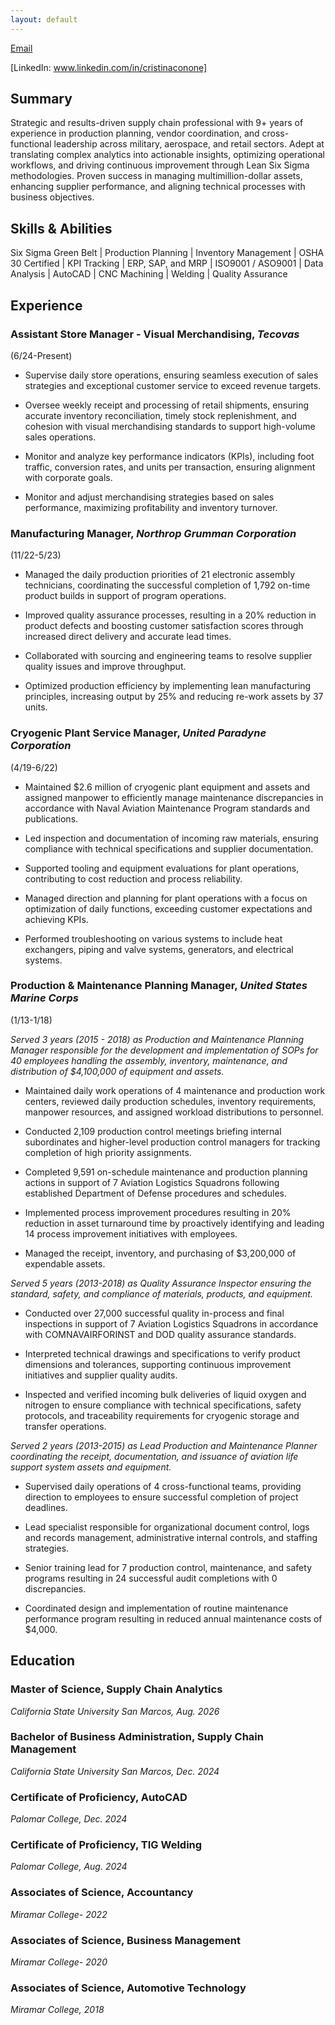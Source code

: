 ```yaml
---
layout: default
---
```



[Email ](mailto:c.conone6@outlook.com)



[LinkedIn: www.linkedin.com/in/cristinaconone]



## **Summary**

Strategic and results-driven supply chain professional with 9+ years of experience in production planning, vendor coordination, and cross-functional leadership across military, aerospace, and retail sectors. Adept at translating complex analytics into actionable insights, optimizing operational workflows, and driving continuous improvement through Lean Six Sigma methodologies. Proven success in managing multimillion-dollar assets, enhancing supplier performance, and aligning technical processes with business objectives.

## **Skills & Abilities**


Six Sigma Green Belt     | Production Planning | Inventory Management |
OSHA 30 Certified        | KPI Tracking        | ERP, SAP, and MRP    |
ISO9001 / ASO9001        | Data Analysis       | AutoCAD              | 
CNC Machining            | Welding             | Quality Assurance    


## **Experience**

### Assistant Store Manager - Visual Merchandising, _Tecovas_                                                                                       
(6/24-Present) 
                       


* Supervise daily store operations, ensuring seamless execution of sales strategies and exceptional customer service to exceed revenue targets.

* Oversee weekly receipt and processing of retail shipments, ensuring accurate inventory reconciliation, timely stock replenishment, and   
  cohesion with visual merchandising standards to support high-volume sales operations.

* Monitor and analyze key performance indicators (KPIs), including foot traffic, conversion rates, and units per transaction, ensuring
  alignment with corporate goals.

* Monitor and adjust merchandising strategies based on sales performance, maximizing profitability and inventory turnover.


### Manufacturing Manager, _Northrop Grumman Corporation_
(11/22-5/23) 


* Managed the daily production priorities of 21 electronic assembly technicians, coordinating the successful completion of 1,792 on-time 
  product builds in support of program operations.

* Improved quality assurance processes, resulting in a 20% reduction in product defects and boosting customer satisfaction scores through
  increased direct delivery and accurate lead times.

* Collaborated with sourcing and engineering teams to resolve supplier quality issues and improve throughput.

* Optimized production efficiency by implementing lean manufacturing principles, increasing output by 25% and reducing re-work assets by 37 
  units.


### Cryogenic Plant Service Manager, _United Paradyne Corporation_
(4/19-6/22) 



* Maintained $2.6 million of cryogenic plant equipment and assets and assigned manpower to efficiently manage maintenance discrepancies in 
  accordance with Naval Aviation Maintenance Program standards and publications.

* Led inspection and documentation of incoming raw materials, ensuring compliance with technical specifications and supplier documentation.

* Supported tooling and equipment evaluations for plant operations, contributing to cost reduction and process reliability.      

* Managed direction and planning for plant operations with a focus on optimization of daily functions, exceeding customer expectations and 
  achieving KPIs.

* Performed troubleshooting on various systems to include heat exchangers, piping and valve systems, generators, and electrical systems.


### Production & Maintenance Planning Manager, _United States Marine Corps_
(1/13-1/18) 

*Served 3 years (2015 - 2018) as Production and Maintenance Planning Manager responsible for the development and implementation of  SOPs for 40 employees handling the assembly, inventory, maintenance, and distribution of $4,100,000 of equipment and assets.*


* Maintained daily work operations of 4 maintenance and production work centers, reviewed daily production schedules, inventory requirements, 
  manpower resources, and assigned workload distributions to personnel. 

* Conducted 2,109 production control meetings briefing internal subordinates and higher-level production control managers for tracking 
  completion of high priority assignments.  

* Completed 9,591 on-schedule maintenance and production planning actions in support of 7 Aviation Logistics Squadrons following established 
  Department of Defense procedures and schedules. 

* Implemented process improvement procedures resulting in 20% reduction in asset turnaround time by proactively identifying and leading 14 
  process improvement initiatives with employees. 

*	Managed the receipt, inventory, and purchasing of $3,200,000 of expendable assets. 


*Served 5 years (2013-2018) as Quality Assurance Inspector  ensuring the standard, safety, and compliance of materials, products, and equipment.*


* Conducted over 27,000 successful quality in-process and final inspections in support of 7 Aviation Logistics Squadrons in accordance with 
  COMNAVAIRFORINST and DOD quality assurance standards.

* Interpreted technical drawings and specifications to verify product dimensions and tolerances, supporting continuous improvement initiatives 
  and supplier quality audits.

*	Inspected and verified incoming bulk deliveries of liquid oxygen and nitrogen to ensure compliance with technical specifications, safety 
  protocols, and traceability requirements for cryogenic storage and transfer operations.



*Served 2 years (2013-2015) as Lead Production and Maintenance Planner coordinating the receipt, documentation, and issuance of aviation life support system assets and equipment.*


* Supervised daily operations of 4 cross-functional teams, providing direction to employees to ensure successful completion of project deadlines. 

* Lead specialist responsible for organizational document control, logs and records management, administrative internal controls, and staffing strategies. 

* Senior training lead for 7 production control, maintenance, and safety programs resulting in 24 successful audit completions with 0 
  discrepancies. 

*	Coordinated design and implementation of routine maintenance performance program resulting in reduced annual maintenance costs of $4,000. 



## **Education**

### Master of Science, Supply Chain Analytics
_California State University San Marcos, Aug. 2026_

### Bachelor of Business Administration, Supply Chain Management 
 _California State University San Marcos, Dec. 2024_


### Certificate of Proficiency, AutoCAD
_Palomar College,  Dec. 2024_

### Certificate of Proficiency, TIG Welding
 _Palomar College, Aug. 2024_

### Associates of Science, Accountancy 
 _Miramar College- 2022_

### Associates of Science, Business Management 
 _Miramar College- 2020_

### Associates of Science, Automotive Technology 
_Miramar College, 2018_



